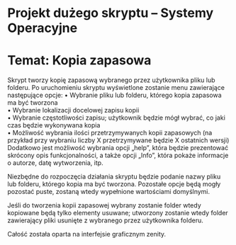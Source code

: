 # Projekt dużego skryptu – Systemy Operacyjne
# Temat: Kopia zapasowa
Skrypt tworzy kopię zapasową wybranego przez użytkownika pliku lub folderu. Po uruchomieniu skryptu wyświetlone zostanie menu zawierające następujące opcje:
•	Wybranie pliku lub folderu, którego kopia zapasowa ma być tworzona  
•	Wybranie lokalizacji docelowej zapisu kopii   
•	Wybranie częstotliwości zapisu; użytkownik będzie mógł wybrać, co jaki czas będzie wykonywana kopia   
•	Możliwość wybrania ilości przetrzymywanych kopii zapasowych (na przykład przy wybraniu liczby X przetrzymywane będzie X ostatnich wersji)  
Dodatkowo jest możliwość wybrania opcji „help”, która będzie prezentować skrócony opis funkcjonalności, a także opcji „Info”, która pokaże informacje o autorze, datę wytworzenia, itp.
  
Niezbędne do rozpoczęcia działania skryptu będzie podanie nazwy pliku lub folderu, którego kopia ma być tworzona. Pozostałe opcje będą mogły pozostać puste, zostaną wtedy wypełnione wartościami domyślnymi.
  
Jeśli do tworzenia kopii zapasowej wybrany zostanie folder wtedy kopiowane będą tylko elementy usuwane; utworzony zostanie wtedy folder zawierający pliki usunięte z wybranego przez użytkownika folderu.
  
Całość została oparta na interfejsie graficznym zenity.

